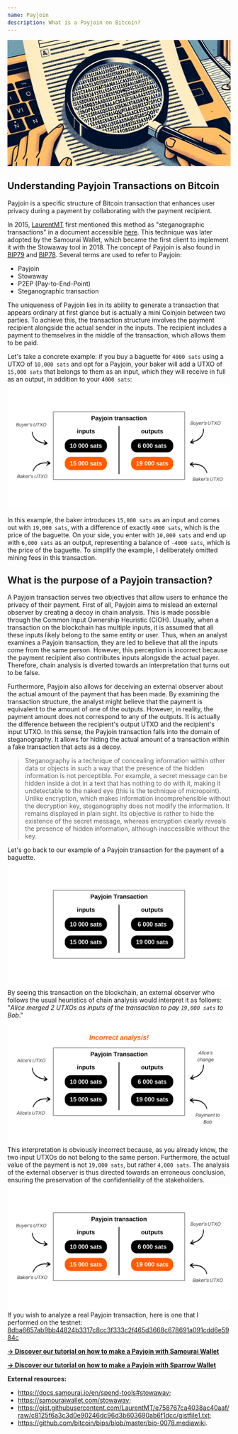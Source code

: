 ```yaml
---
name: Payjoin
description: What is a Payjoin on Bitcoin?
---
```

![Payjoin thumbnail - steganography](assets/cover.jpeg)

## Understanding Payjoin Transactions on Bitcoin

Payjoin is a specific structure of Bitcoin transaction that enhances user privacy during a payment by collaborating with the payment recipient.

In 2015, [LaurentMT](https://twitter.com/LaurentMT) first mentioned this method as "steganographic transactions" in a document accessible [here](https://gist.githubusercontent.com/LaurentMT/e758767ca4038ac40aaf/raw/c8125f6a3c3d0e90246dc96d3b603690ab6f1dcc/gistfile1.txt). This technique was later adopted by the Samourai Wallet, which became the first client to implement it with the Stowaway tool in 2018. The concept of Payjoin is also found in [BIP79](https://github.com/bitcoin/bips/blob/master/bip-0079.mediawiki) and [BIP78](https://github.com/bitcoin/bips/blob/master/bip-0078.mediawiki). Several terms are used to refer to Payjoin:
- Payjoin
- Stowaway
- P2EP (Pay-to-End-Point)
- Steganographic transaction

The uniqueness of Payjoin lies in its ability to generate a transaction that appears ordinary at first glance but is actually a mini Coinjoin between two parties. To achieve this, the transaction structure involves the payment recipient alongside the actual sender in the inputs. The recipient includes a payment to themselves in the middle of the transaction, which allows them to be paid.

Let's take a concrete example: if you buy a baguette for `4000 sats` using a UTXO of `10,000 sats` and opt for a Payjoin, your baker will add a UTXO of `15,000 sats` that belongs to them as an input, which they will receive in full as an output, in addition to your `4000 sats`:
![Payjoin transaction diagram](assets/en/1.png)

In this example, the baker introduces `15,000 sats` as an input and comes out with `19,000 sats`, with a difference of exactly `4000 sats`, which is the price of the baguette. On your side, you enter with `10,000 sats` and end up with `6,000 sats` as an output, representing a balance of `-4000 sats`, which is the price of the baguette. To simplify the example, I deliberately omitted mining fees in this transaction.

## What is the purpose of a Payjoin transaction?

A Payjoin transaction serves two objectives that allow users to enhance the privacy of their payment.
First of all, Payjoin aims to mislead an external observer by creating a decoy in chain analysis. This is made possible through the Common Input Ownership Heuristic (CIOH). Usually, when a transaction on the blockchain has multiple inputs, it is assumed that all these inputs likely belong to the same entity or user. Thus, when an analyst examines a Payjoin transaction, they are led to believe that all the inputs come from the same person. However, this perception is incorrect because the payment recipient also contributes inputs alongside the actual payer. Therefore, chain analysis is diverted towards an interpretation that turns out to be false.

Furthermore, Payjoin also allows for deceiving an external observer about the actual amount of the payment that has been made. By examining the transaction structure, the analyst might believe that the payment is equivalent to the amount of one of the outputs. However, in reality, the payment amount does not correspond to any of the outputs. It is actually the difference between the recipient's output UTXO and the recipient's input UTXO. In this sense, the Payjoin transaction falls into the domain of steganography. It allows for hiding the actual amount of a transaction within a fake transaction that acts as a decoy.

> Steganography is a technique of concealing information within other data or objects in such a way that the presence of the hidden information is not perceptible. For example, a secret message can be hidden inside a dot in a text that has nothing to do with it, making it undetectable to the naked eye (this is the technique of micropoint). Unlike encryption, which makes information incomprehensible without the decryption key, steganography does not modify the information. It remains displayed in plain sight. Its objective is rather to hide the existence of the secret message, whereas encryption clearly reveals the presence of hidden information, although inaccessible without the key.

Let's go back to our example of a Payjoin transaction for the payment of a baguette.
![Payjoin transaction schema from the outside](assets/en/2.png)
By seeing this transaction on the blockchain, an external observer who follows the usual heuristics of chain analysis would interpret it as follows: "*Alice merged 2 UTXOs as inputs of the transaction to pay `19,000 sats` to Bob*."
![Incorrect interpretation of Payjoin transaction from the outside](assets/en/3.png)
This interpretation is obviously incorrect because, as you already know, the two input UTXOs do not belong to the same person. Furthermore, the actual value of the payment is not `19,000 sats`, but rather `4,000 sats`. The analysis of the external observer is thus directed towards an erroneous conclusion, ensuring the preservation of the confidentiality of the stakeholders.![payjoin transaction diagram](assets/en/1.png)
If you wish to analyze a real Payjoin transaction, here is one that I performed on the testnet: [8dba6657ab9bb44824b3317c8cc3f333c2f465d3668c678691a091cdd6e5984c](https://mempool.space/fr/testnet/tx/8dba6657ab9bb44824b3317c8cc3f333c2f465d3668c678691a091cdd6e5984c)

[**-> Discover our tutorial on how to make a Payjoin with Samourai Wallet**](https://planb.network/tutorials/privacy/payjoin-samourai-wallet)  

[**-> Discover our tutorial on how to make a Payjoin with Sparrow Wallet**](https://planb.network/tutorials/privacy/payjoin-sparrow-wallet)


**External resources:**
- https://docs.samourai.io/en/spend-tools#stowaway;
- https://samouraiwallet.com/stowaway;
- https://gist.githubusercontent.com/LaurentMT/e758767ca4038ac40aaf/raw/c8125f6a3c3d0e90246dc96d3b603690ab6f1dcc/gistfile1.txt;
- https://github.com/bitcoin/bips/blob/master/bip-0078.mediawiki.
